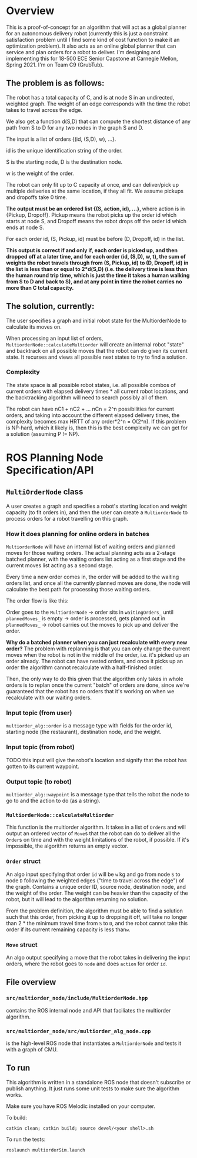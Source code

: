 # Overview

This is a proof-of-concept for an algorithm that will act as a global planner for an
autonomous delivery robot (currently this is just a constraint satisfaction problem 
until I find some kind of cost function to make it an optimization problem). It also acts as 
an online global planner that can service and plan orders for a robot to deliver. 
I'm designing and implementing this for 18-500 ECE Senior Capstone at Carnegie Mellon, Spring 2021. 
I'm on Team C9 (GrubTub). 

## The problem is as follows:

The robot has a total capacity of C, and is at node S in an undirected, weighted graph. The 
weight of an edge corresponds with the time the robot takes to travel across the edge.

We also get a function d(S,D) that can compute the shortest distance of any path from S to D for any two 
nodes in the graph S and D.

The input is a list of orders {(id, (S,D), w), ...}. 

id is the unique identification string of the order. 

S is the starting node, D is the destination node.

w is the weight of the order.

The robot can only fit up to C capacity at once, and can deliver/pick up multiple deliveries 
at the same location, if they all fit. We assume pickups and dropoffs take 0 time.

<b> 
The output must be an ordered list {(S, action, id), ...},
</b> where action is in 
{Pickup, Dropoff}. Pickup means the robot picks up the order id which starts at node S, 
and Dropoff means the robot drops off the order id which ends at node S. 

For each order id, (S, Pickup, id) must be before (D, Dropoff, id) in the list.

<b> 
This output is correct if and only if, each order is picked up, and then dropped off at a later time, 
  and for each order (id, (S,D), w, t), 
the sum of weights the robot travels through from (S, Pickup, id) to (D, Dropoff, id) in the list is 
less than or equal to 2*d(S,D) (i.e. the delivery time is less than the human round trip time, which 
is just the time it takes a human walking from S to D and back to S), and at any point in time the 
robot carries no more than C total capacity. 
</b>

## The solution, currently:

The user specifies a graph and initial robot state for the MultiorderNode to calculate 
its moves on. 

When processing an input list of orders, `MultiorderNode::calculateMultiorder` will create an 
internal robot "state" and backtrack on all possible moves that the robot can do given its current state. 
It recurses and views all possible next states to try to find a solution. 

### Complexity

The state space is all possible robot states, i.e. all possible combos of current orders with elapsed delivery times * 
all current robot locations, and the backtracking algorithm will need to search possibly all of them. 

The robot can have nC1 + nC2 + ... nCn = 2^n possibilities for current orders, and taking into account the different 
elapsed delivery times, the complexity becomes max HRTT of any order*2^n = O(2^n). If this problem is NP-hard, which 
  it likely is, then this is the best complexity we can get for a solution (assuming P != NP).

# ROS Planning Node Specification/API

## `MultiOrderNode` class

A user creates a graph and specifies a robot's starting location and weight capacity (to fit orders in), 
and then the user can create a `MultiorderNode` to process orders for a robot travelling on this graph. 

### How it does planning for online orders in batches

`MultiorderNode` will have an internal list of waiting orders and planned moves for those waiting orders. The actual planning acts as a 2-stage batched planner, with the waiting orders list 
acting as a first stage and the current moves list acting as a second stage. 

Every time a new order comes in, the order will be added to the waiting orders list, and 
once all the currently planned moves are done, the node will calculate the best path for 
processing those waiting orders.

The order flow is like this:

Order goes to the `MultiorderNode` -> order sits in `waitingOrders_` until `plannedMoves_` 
is empty -> order is processed, gets planned out in `plannedMoves_` -> 
robot carries out the moves to pick up and deliver the order.

<b>Why do a batched planner when you can just recalculate with every new order?</b> 
The problem with replanning is that you can only change the current moves when the robot 
is not in the middle of the order, i.e. it's picked up an order already. The robot can 
have nested orders, and once it picks up an order the algorithm cannot recalculate with 
a half-finished order. 

Then, the only way to do this given that the algorithm only takes in whole orders 
is to replan once the current "batch" of orders are done, since we're guaranteed 
that the robot has no orders that it's working on when we recalculate with our 
waiting orders. 

### Input topic (from user)

`multiorder_alg::order` is a message type with fields for the 
order id, starting node (the restaurant), destination node, and the weight. 

### Input topic (from robot)

TODO this input will give the robot's location and signify that the robot has gotten to 
its current waypoint. 

### Output topic (to robot)

`multiorder_alg::waypoint` is a message type that tells the robot the node to go to 
and the action to do (as a string). 

### `MultiorderNode::calculateMultiorder` 

This function is the multiorder algorithm. It takes in a list of `Order`s and will output an 
ordered vector of `Move`s that the robot 
can do to deliver all the `Order`s on time and with the weight limitations of the robot, 
if possible. If it's impossible, the algorithm returns an empty vector. 

### `Order` struct

An algo input specifying that order `id` will be `w` kg and go from node `S` to node `D` following 
the weighted edges ("time to travel across the edge") of the graph.
Contains a unique order ID, source node, destination node, and the weight of the order. 
The weight can be heavier than the capacity of the robot, but it will lead to the algorithm 
returning no solution. 

From the problem definition, the algorithm must be able to find a solution such that 
this order, from picking it up to dropping it off, will take no longer than 
2 * the minimum travel time from `S` to `D`, and the robot cannot take this order 
if its current remaining capacity is less than`w`. 

### `Move` struct

An algo output specifying a move that the robot takes in delivering the input 
orders, where the robot goes to `node` and does `action` for order `id`. 

## File overview

### `src/multiorder_node/include/MultiorderNode.hpp` 

contains the ROS internal node and API that faciliates the multiorder algorithm. 

### `src/multiorder_node/src/multiorder_alg_node.cpp` 
is the high-level ROS node that instantiates a `MultiorderNode` and tests it with a graph of CMU. 

## To run

This algorithm is written in a standalone ROS node that doesn't subscribe or publish anything. 
It just runs some unit tests to make sure the algorithm works. 

Make sure you have ROS Melodic installed on your computer. 

To build:
```
catkin clean; catkin build; source devel/<your shell>.sh
```

To run the tests:
```
roslaunch multiorderSim.launch
```
